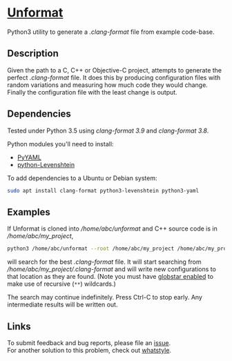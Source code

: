 # [Unformat](https://github.com/johnmcfarlane/unformat)

Python3 utility to generate a *.clang-format* file from example code-base.

## Description

Given the path to a C, C++ or Objective-C project, attempts to generate the perfect *.clang-format* file. 
It does this by producing configuration files with random variations and measuring how much code they would change. 
Finally the configuration file with the least change is output.

## Dependencies

Tested under Python 3.5 using *clang-format 3.9* and *clang-format 3.8*.

Python modules you'll need to install:

* [PyYAML](http://pyyaml.org/)
* [python-Levenshtein](https://pypi.python.org/pypi/python-Levenshtein)

To add dependencies to a Ubuntu or Debian system:

```sh
sudo apt install clang-format python3-levenshtein python3-yaml
```

## Examples

If Unformat is cloned into */home/abc/unformat* and C++ source code is in */home/abc/my_project*,

```sh
python3 /home/abc/unformat --root /home/abc/my_project /home/abc/my_project/**/*.h /home/abc/my_project/**/*.cpp
```

will search for the best *.clang-format* file. 
It will start searching from */home/abc/my_project/.clang-format*
and will write new configurations to that location as they are found.
(Note you must have 
[globstar enabled](https://www.shellrunner.com/posts/better-simpler-searching-and-scripting-with-bash-globstar/)
to make use of recursive (`**`) wildcards.)

The search may continue indefinitely.
Press Ctrl-C to stop early. 
Any intermediate results will be written out.

## Links

To submit feedback and bug reports, please file an [issue](https://github.com/johnmcfarlane/unformat/issues).  
For another solution to this problem, check out [whatstyle](https://github.com/mikr/whatstyle).
